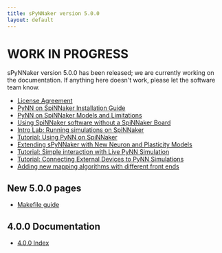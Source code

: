 ```yaml
---
title: sPyNNaker version 5.0.0
layout: default
---
```

WORK IN PROGRESS
================

sPyNNaker version 5.0.0 has been released; we are currently working on the documentation.  If anything here doesn't work, please let the software team know.

* [License Agreement](/common_pages/5.0.0/LicenseAgreement.html)
* [PyNN on SpiNNaker Installation Guide](PyNNOnSpinnakerInstall.html)
* [PyNN on SpiNNaker Models and Limitations](SPyNNakerModelsAndLimitations.html)
* [Using SpiNNaker software without a SpiNNaker Board](/common_pages/5.0.0/VirtualMode.html)
* [Intro Lab: Running simulations on SpiNNaker](IntroLab-PyNN-LabManual.pdf)
* [Tutorial: Using PyNN on SpiNNaker](RunningPyNNSimulationsonSpiNNaker-LabManual.pdf)
* [Extending sPyNNaker with New Neuron and Plasticity Models](PyNNOnSpiNNakerExtensions.html)
* [Tutorial: Simple interaction with Live PyNN Simulation](SimpleIO-LabManual.pdf)
* [Tutorial: Connecting External Devices to PyNN Simulations](ExternalDevices-LabManual.pdf)
* [Adding new mapping algorithms with different front ends](/common_pages/5.0.0/MappingAlgorithms.html)

New 5.0.0 pages
---------------

* [Makefile guide](Makefiles.html)

4.0.0 Documentation
-------------------

* [4.0.0 Index](http://spinnakermanchester.github.io/spynnaker/4.0.0/)
